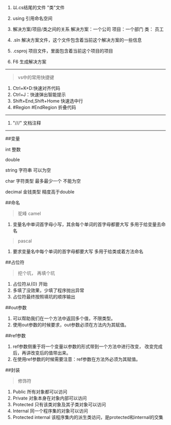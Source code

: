 1. 以.cs结尾的文件 "类"文件
2. using 引用命名空间


3. 解决方案/项目/类之间的关系
解决方案：一个公司
项目：一个部门
类： 员工

3. .sln 解决方案文件，这个文件包含着当前这个解决方案的一些信息
4. .csproj 项目文件，里面包含着当前这个项目的项目
5. F6 生成解决方案  

---

>vs中的常用快捷键

1. Ctrl+K+D:快速对齐代码
2. Ctrl+J：快速弹出智能提示
3. Shift+End,Shift+Home 快速选中行
4. #Region #EndRegion 折叠代码

---
1. "///" 文档注释

---







##变量

int 整数

double 

string 字符串 可以为空

char 字符类型 最多最少一个 不能为空

decimal 金钱类型 精度高于double

##命名
>驼峰 camel
1. 变量名中单词首字母小写，其余每个单词的首字母都要大写 多用于给变量去命名

>pascal
1. 要求变量名中每个单词的首字母都要大写 多用于给类或着方法命名


##占位符
>挖个坑， 再填个坑
1. 占位符从{0} 开始
2. 多填了没效果，少填了程序抛出异常
3. 占位符最终按照填坑的顺序输出

##out参数
1. 可以帮助我们在一个方法中返回多个值，不限类型。
2. 使用out参数的时候要求，out参数必须在方法内为其赋值。

##ref参数
1. ref参数侧重于将一个变量以参数的形式带到一个方法中进行改变，
改变完成后，再讲改变后的值带出来。
2. 在使用ref参数的时候需要注意：ref参数在方法外必须为其赋值。

##封装
>修饰符
1. Public   所有对象都可以访问
2. Private  对象本身在对象内部可以访问
3. Protected    只有该类对象及其子类对象可以访问
4. Internal 同一个程序集的对象可以访问
5. Protected internal   该程序集内的派生类访问，是protected和internal的交集




